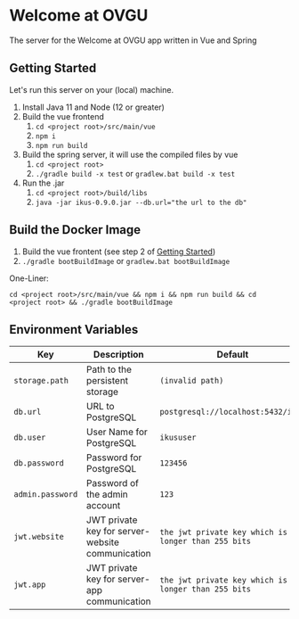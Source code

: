 # Welcome at OVGU
The server for the Welcome at OVGU app written in Vue and Spring

## Getting Started

Let's run this server on your (local) machine.

1. Install Java 11 and Node (12 or greater)
2. Build the vue frontend
    1. `cd <project root>/src/main/vue`
    2. `npm i`
    3. `npm run build`
3. Build the spring server, it will use the compiled files by vue
    1. `cd <project root>`
    2. `./gradle build -x test` or `gradlew.bat build -x test`
4. Run the .jar
    1. `cd <project root>/build/libs`
    2. `java -jar ikus-0.9.0.jar --db.url="the url to the db"`
    
## Build the Docker Image

1. Build the vue frontent (see step 2 of [Getting Started](#getting-started))
2. `./gradle bootBuildImage` or `gradlew.bat bootBuildImage`

One-Liner:

`cd <project root>/src/main/vue && npm i && npm run build && cd <project root> && ./gradle bootBuildImage`
    
## Environment Variables

Key|Description|Default
---|---|---
`storage.path`|Path to the persistent storage|`(invalid path)`
`db.url`|URL to PostgreSQL|`postgresql://localhost:5432/ikus`
`db.user`|User Name for PostgreSQL|`ikususer`
`db.password`|Password for PostgreSQL|`123456`
`admin.password`|Password of the admin account|`123`
`jwt.website`|JWT private key for server-website communication|`the jwt private key which is longer than 255 bits`
`jwt.app`|JWT private key for server-app communication|`the jwt private key which is longer than 255 bits`
